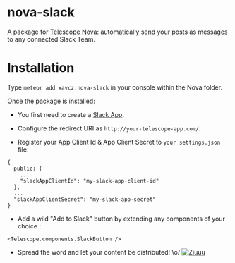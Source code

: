 # nova-slack
A package for [Telescope Nova](http://www.telescopeapp.org): automatically send your posts as messages to any connected Slack Team.

# Installation

Type `meteor add xavcz:nova-slack` in your console within the Nova folder. 

Once the package is installed:

* You first need to create a [Slack App](https://api.slack.com/applications/new).

* Configure the redirect URI as `http://your-telescope-app.com/`.

* Register your App Client Id & App Client Secret to `your settings.json` file: 
```
{
  public: {
    ...
    "slackAppClientId": "my-slack-app-client-id"
  },
  ...
  "slackAppClientSecret": "my-slack-app-secret"
}
```

* Add a wild "Add to Slack" button by extending any components of your choice :
```
<Telescope.components.SlackButton />
```

* Spread the word and let your content be distributed! \o/
[![Ziuuu](https://d13yacurqjgara.cloudfront.net/users/39185/screenshots/2591998/egg.jpg)](https://dribbble.com/shots/2591998-Egg)
